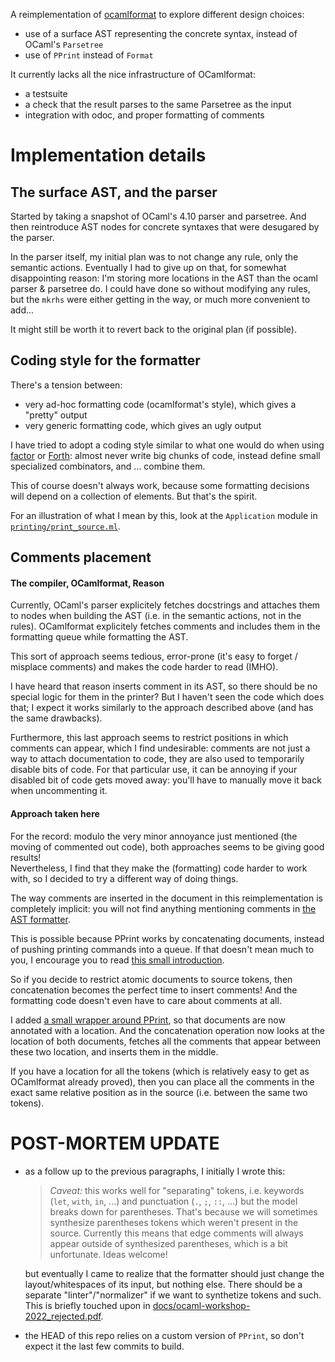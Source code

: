 A reimplementation of [ocamlformat](https://github.com/ocaml-ppx/ocamlformat) to
explore different design choices:
- use of a surface AST representing the concrete syntax, instead of OCaml's
  `Parsetree`
- use of `PPrint` instead of `Format`

It currently lacks all the nice infrastructure of OCamlformat:
- a testsuite
- a check that the result parses to the same Parsetree as the input
- integration with odoc, and proper formatting of comments

# Implementation details

## The surface AST, and the parser

Started by taking a snapshot of OCaml's 4.10 parser and parsetree. And then
reintroduce AST nodes for concrete syntaxes that were desugared by the parser.

In the parser itself, my initial plan was to not change any rule, only the
semantic actions. Eventually I had to give up on that, for somewhat
disappointing reason: I'm storing more locations in the AST than the ocaml
parser & parsetree do. I could have done so without modifying any rules, but the
`mkrhs` were either getting in the way, or much more convenient to add...

It might still be worth it to revert back to the original plan (if possible).

## Coding style for the formatter

There's a tension between:
- very ad-hoc formatting code (ocamlformat's style), which gives a "pretty"
  output
- very generic formatting code, which gives an ugly output

I have tried to adopt a coding style similar to what one would do when using
[factor](https://factorcode.org/) or [Forth](https://www.forth.com/forth/):
almost never write big chunks of code, instead define small specialized
combinators, and … combine them.

This of course doesn't always work, because some formatting decisions will
depend on a collection of elements. But that's the spirit.

For an illustration of what I mean by this, look at the `Application` module in
[`printing/print_source.ml`](./printing/print_source.ml).

## Comments placement

#### The compiler, OCamlformat, Reason

Currently, OCaml's parser explicitely fetches docstrings and attaches them to
nodes when building the AST (i.e. in the semantic actions, not in the rules).
OCamlformat explicitely fetches comments and includes them in the formatting
queue while formatting the AST.

This sort of approach seems tedious, error-prone (it's easy to forget / misplace
comments) and makes the code harder to read (IMHO).

I have heard that reason inserts comment in its AST, so there should be no
special logic for them in the printer?
But I haven't seen the code which does that; I expect it works similarly to the
approach described above (and has the same drawbacks).

Furthermore, this last approach seems to restrict positions in which comments
can appear, which I find undesirable: comments are not just a way to attach
documentation to code, they are also used to temporarily disable bits of code.
For that particular use, it can be annoying if your disabled bit of code gets
moved away: you'll have to manually move it back when uncommenting it.

#### Approach taken here

For the record: modulo the very minor annoyance just mentioned (the moving of
commented out code), both approaches seems to be giving good results!  
Nevertheless, I find that they make the (formatting) code harder to work with,
so I decided to try a different way of doing things.

The way comments are inserted in the document in this reimplementation is
completely implicit: you will not find anything mentioning comments in [the AST
formatter](./printing/print_source.ml).

This is possible because PPrint works by concatenating documents, instead of
pushing printing commands into a queue. If that doesn't mean much to you, I
encourage you to read
[this small introduction](http://parce-q.eu/~trefis/pprint-doc/pprint/index.html#taste).

So if you decide to restrict atomic documents to source tokens, then
concatenation becomes the perfect time to insert comments! And the formatting
code doesn't even have to care about comments at all.

I added [a small wrapper around PPrint](./printing/document.ml), so that
documents are now annotated with a location. And the concatenation operation now
looks at the location of both documents, fetches all the comments that appear
between these two location, and inserts them in the middle.

If you have a location for all the tokens (which is relatively easy to get as
OCamlformat already proved), then you can place all the comments in the exact
same relative position as in the source (i.e. between the same two tokens).

# POST-MORTEM UPDATE

- as a follow up to the previous paragraphs, I initially I wrote this:
  > *Caveat:* this works well for "separating" tokens, i.e. keywords (`let`, `with`,
  > `in`, ...) and punctuation (`.`, `;`, `::`, ...) but the model breaks down for
  > parentheses. That's because we will sometimes synthesize parentheses tokens
  > which weren't present in the source.
  > Currently this means that edge comments will always appear outside of
  > synthesized parentheses, which is a bit unfortunate. Ideas welcome!

  but eventually I came to realize that the formatter should just change the
  layout/whitespaces of its input, but nothing else. There should be a separate
  "linter"/"normalizer" if we want to synthetize tokens and such. This is briefly
  touched upon in
  [docs/ocaml-workshop-2022_rejected.pdf](docs/ocaml-workshop-2022_rejected.pdf).
- the HEAD of this repo relies on a custom version of `PPrint`, so don't expect
  it the last few commits to build.
